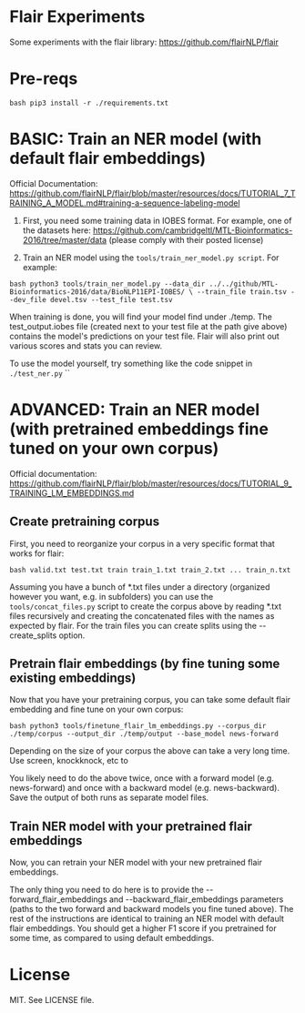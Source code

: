 # Flair Experiments
Some experiments with the flair library: https://github.com/flairNLP/flair

# Pre-reqs

``bash
pip3 install -r ./requirements.txt
``

# BASIC: Train an NER model (with default flair embeddings)

Official Documentation: https://github.com/flairNLP/flair/blob/master/resources/docs/TUTORIAL_7_TRAINING_A_MODEL.md#training-a-sequence-labeling-model

1. First, you need some training data in IOBES format. For example, one of the datasets here: https://github.com/cambridgeltl/MTL-Bioinformatics-2016/tree/master/data (please comply with their posted license)

2. Train an NER model using the ``tools/train_ner_model.py script``. For example:

``bash
python3 tools/train_ner_model.py --data_dir ../../github/MTL-Bioinformatics-2016/data/BioNLP11EPI-IOBES/ \
                --train_file train.tsv --dev_file devel.tsv --test_file test.tsv 
``

When training is done, you will find your model find under ./temp. The test_output.iobes file (created next to your test file at the path give above) contains the model's predictions on your test file. Flair will also print out various scores and stats you can review.

To use the model yourself, try something like the code snippet in ``./test_ner.py``
``

# ADVANCED: Train an NER model (with pretrained embeddings fine tuned on your own corpus)

Official documentation: https://github.com/flairNLP/flair/blob/master/resources/docs/TUTORIAL_9_TRAINING_LM_EMBEDDINGS.md

## Create pretraining corpus
First, you need to reorganize your corpus in a very specific format that works for flair:

``bash
    valid.txt
    test.txt
    train
        train_1.txt
        train_2.txt
        ...
        train_n.txt
``

Assuming you have a bunch of *.txt files under a directory (organized however you want, e.g. in subfolders) you can use the ``tools/concat_files.py``
script to create the corpus above by reading *.txt files recursively and creating the concatenated files with the names as expected by flair. For the train files
you can create splits using the --create_splits option.

## Pretrain flair embeddings (by fine tuning some existing embeddings)

Now that you have your pretraining corpus, you can take some default flair embedding and fine tune on your own corpus:

``bash
python3 tools/finetune_flair_lm_embeddings.py --corpus_dir ./temp/corpus --output_dir ./temp/output --base_model news-forward
``

Depending on the size of your corpus the above can take a very long time. Use screen, knockknock, etc to 

You likely need to do the above twice, once with a forward model (e.g. news-forward) and once with a backward model (e.g. news-backward). Save the
output of both runs as separate model files.

## Train NER model with your pretrained flair embeddings
Now, you can retrain your NER model with your new pretrained flair embeddings. 

The only thing you need to do here is to provide the --forward_flair_embeddings and --backward_flair_embeddings parameters (paths to the two forward and backward models you fine tuned above). The rest of the instructions are identical to training an NER model with default flair embeddings. You should get a higher F1 score if you pretrained for some time, as compared to using default embeddings.

# License
MIT. See LICENSE file.
